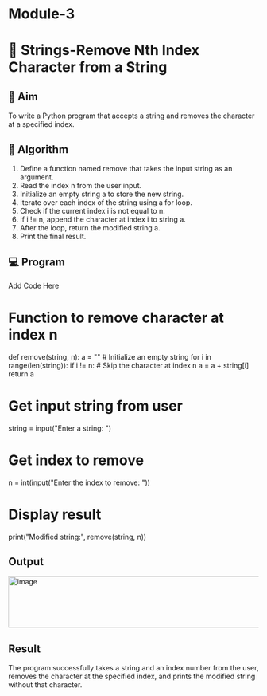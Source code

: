 # Module-3
# 🧹 Strings-Remove Nth Index Character from a String

## 🎯 Aim
To write a Python program that accepts a string and removes the character at a specified index.

## 🧠 Algorithm
1. Define a function named remove that takes the input string as an argument.
2. Read the index n from the user input.
3. Initialize an empty string a to store the new string.
4. Iterate over each index of the string using a for loop.
5. Check if the current index i is not equal to n.
6. If i != n, append the character at index i to string a.
7. After the loop, return the modified string a.
8. Print the final result.

## 💻 Program
Add Code Here

# Function to remove character at index n
def remove(string, n):
    a = ""  # Initialize an empty string
    for i in range(len(string)):
        if i != n:  # Skip the character at index n
            a = a + string[i]
    return a

# Get input string from user
string = input("Enter a string: ")

# Get index to remove
n = int(input("Enter the index to remove: "))

# Display result
print("Modified string:", remove(string, n))

## Output
<img width="799" height="103" alt="image" src="https://github.com/user-attachments/assets/3e436ef5-0879-45bc-9020-d1038a7cc04a" />


## Result
The program successfully takes a string and an index number from the user, removes the character at the specified index, and prints the modified string without that character.
